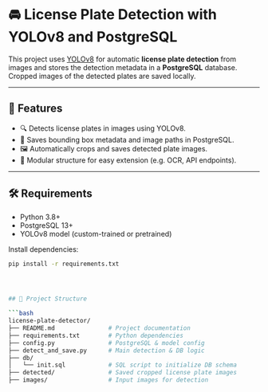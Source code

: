 # 🚘 License Plate Detection with YOLOv8 and PostgreSQL

This project uses [YOLOv8](https://github.com/ultralytics/ultralytics) for automatic **license plate detection** from images and stores the detection metadata in a **PostgreSQL** database. Cropped images of the detected plates are saved locally.

---

## 📌 Features

- 🔍 Detects license plates in images using YOLOv8.
- 💾 Saves bounding box metadata and image paths in PostgreSQL.
- 🖼 Automatically crops and saves detected plate images.
- 🧱 Modular structure for easy extension (e.g. OCR, API endpoints).

---

## 🛠️ Requirements

- Python 3.8+
- PostgreSQL 13+
- YOLOv8 model (custom-trained or pretrained)

Install dependencies:

```bash
pip install -r requirements.txt




## 📁 Project Structure

```bash
license-plate-detector/
├── README.md               # Project documentation
├── requirements.txt        # Python dependencies
├── config.py               # PostgreSQL & model config
├── detect_and_save.py      # Main detection & DB logic
├── db/
│   └── init.sql            # SQL script to initialize DB schema
├── detected/               # Saved cropped license plate images
├── images/                 # Input images for detection



